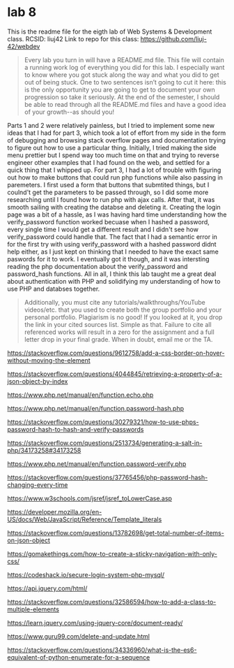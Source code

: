 # lab 8
This is the readme file for the eigth lab of Web Systems & Development class.
RCSID: liuj42
Link to repo for this class: https://github.com/liuj-42/webdev
> Every lab you turn in will have a README.md file. This file will contain a running work log of everything you did for this lab. I especially want to know where you got stuck along the way and what you did to get out of being stuck. One to two sentences isn’t going to cut it here: this is the only opportunity you are going to get to document your own progression so take it seriously. At the end of the semester, I should be able to read through all the README.md files and have a good idea of your growth--as should you!

Parts 1 and 2 were relatively painless, but I tried to implement some new ideas that I had for part 3, which took a lot of effort from my side in the form of debugging and browsing stack overflow pages and documentation trying to figure out how to use a particular thing. Initially, I tried making the side menu prettier but I spend way too much time on that and trying to reverse engineer other examples that I had found on the web, and settled for a quick thing that I whipped up. For part 3, I had a lot of trouble with figuring out how to make buttons that could run php functions while also passing in paremeters. I first used a form that buttons that submtited things, but I coulnd't get the parameters to be passed through, so I did some more researching until I found how to run php with ajax calls. After that, it was smooth sailing with creating the databse and deleting it. Creating the login page was a bit of a hassle, as I was having hard time understanding how the verify_password function worked becuase when I hashed a password, every single time I would get a different result and I didn't see how verify_password could handle that. The fact that I had a semantic error in for the first try with using verify_password with a hashed password didnt help either, as I just kept on thinking that I needed to have the exact same paswords for it to work. I eventually got it though, and it was intersting reading the php documentation about the verify_password and password_hash functions. All in all, I think this lab taught me a great deal about authentication with PHP and solidifying my understanding of how to use PHP and databses together.

> Additionally, you must cite any tutorials/walkthroughs/YouTube videos/etc. that you used to create both the group portfolio and your personal portfolio. Plagiarism is no good! If you looked at it, you drop the link in your cited sources list. Simple as that. Failure to cite all referenced works will result in a zero for the assignment and a full letter drop in your final grade. When in doubt, email me or the TA.

https://stackoverflow.com/questions/9612758/add-a-css-border-on-hover-without-moving-the-element

https://stackoverflow.com/questions/4044845/retrieving-a-property-of-a-json-object-by-index

https://www.php.net/manual/en/function.echo.php

https://www.php.net/manual/en/function.password-hash.php

https://stackoverflow.com/questions/30279321/how-to-use-phps-password-hash-to-hash-and-verify-passwords

https://stackoverflow.com/questions/2513734/generating-a-salt-in-php/34173258#34173258

https://www.php.net/manual/en/function.password-verify.php

https://stackoverflow.com/questions/37765456/php-password-hash-changing-every-time

https://www.w3schools.com/jsref/jsref_toLowerCase.asp

https://developer.mozilla.org/en-US/docs/Web/JavaScript/Reference/Template_literals

https://stackoverflow.com/questions/13782698/get-total-number-of-items-on-json-object

https://gomakethings.com/how-to-create-a-sticky-navigation-with-only-css/

https://codeshack.io/secure-login-system-php-mysql/

https://api.jquery.com/html/

https://stackoverflow.com/questions/32586594/how-to-add-a-class-to-multiple-elements

https://learn.jquery.com/using-jquery-core/document-ready/

https://www.guru99.com/delete-and-update.html

https://stackoverflow.com/questions/34336960/what-is-the-es6-equivalent-of-python-enumerate-for-a-sequence